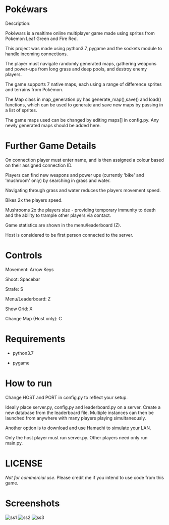 # Pokéwars

Description:

Pokéwars is a realtime online multiplayer game made using sprites from Pokemon Leaf Green and Fire Red. 

This project was made using python3.7, pygame and the sockets module to handle incoming connections.

The player must navigate randomly generated maps, gathering weapons and power-ups from long grass and deep pools, and destroy enemy players.

The game supports 7 native maps, each using a range of difference sprites and terrains from Pokémon. 

The Map class in  map_generation.py has generate_map(),save() and load() functions, which can be used to generate and save new maps by passing in a list of sprites. 

The game maps used can be changed by editing maps[] in config.py. Any newly generated maps should be added here.


# Further Game Details

On connection player must enter name, and is then assigned a colour based on their assigned connection ID.

Players can find new weapons and power ups (currently 'bike' and 'mushroom' only) by searching in grass and water.

Navigating through grass and water reduces the players movement speed. 

Bikes 2x the players speed.

Mushrooms 2x the players size - providing temporary immunity to death and the ability to trample other players via contact.

Game statistics are shown in the menu/leaderboard (Z).

Host is considered to be first person connected to the server.

# Controls

Movement: Arrow Keys

Shoot: Spacebar

Strafe: S

Menu/Leaderboard: Z

Show Grid: X

Change Map (Host only): C

# Requirements
- python3.7

- pygame

# How to run

Change HOST and PORT in config.py to reflect your setup.

Ideally place server.py, config.py and leaderboard.py on a server. Create a new database from the leaderboard file. Multiple instances can then be launched from anywhere with many players playing simultaneously.

Another option is to download and use Hamachi to simulate your LAN. 

Only the host player must run server.py. Other players need only run main.py.

# LICENSE

<em>Not for commercial use</em>. Please credit me if you intend to use code from this game.

# Screenshots


![ss1](https://user-images.githubusercontent.com/31314787/75721064-91a95200-5ccf-11ea-9aeb-8bc665aceb04.PNG)
![ss2](https://user-images.githubusercontent.com/31314787/75721066-92da7f00-5ccf-11ea-9a6a-70d7371ccd19.PNG)
![ss3](https://user-images.githubusercontent.com/31314787/75721067-940bac00-5ccf-11ea-838e-cc18b3bb3fd5.PNG)
